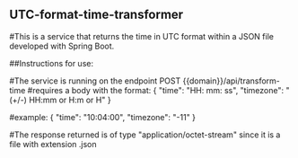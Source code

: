 ## UTC-format-time-transformer
#This is a service that returns the time in UTC format within a JSON file developed with Spring Boot.

##Instructions for use:

#The service is running on the endpoint POST {{domain}}/api/transform-time
#requires a body with the format:
{
     "time": "HH: mm: ss",
     "timezone": "(+/-) HH:mm or H:m or H"
}

#example:
{
     "time": "10:04:00",
     "timezone": "-11"
}

#The response returned is of type "application/octet-stream" since it is a file with extension .json 

